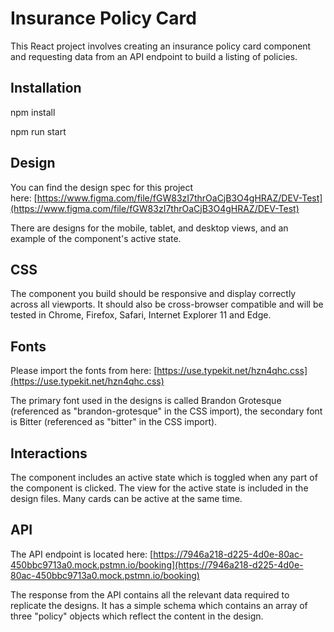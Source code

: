 # Insurance Policy Card

This React project involves creating an insurance policy card component and requesting data from an API endpoint to build a listing of policies.

## Installation

npm install

npm run start

## Design

You can find the design spec for this project here: [https://www.figma.com/file/fGW83zI7thrOaCjB3O4gHRAZ/DEV-Test](https://www.figma.com/file/fGW83zI7thrOaCjB3O4gHRAZ/DEV-Test)

There are designs for the mobile, tablet, and desktop views, and an example of the component's active state.

## CSS

The component you build should be responsive and display correctly across all viewports. It should also be cross-browser compatible and will be tested in Chrome, Firefox, Safari, Internet Explorer 11 and Edge.

## Fonts

Please import the fonts from here: [https://use.typekit.net/hzn4qhc.css](https://use.typekit.net/hzn4qhc.css)

The primary font used in the designs is called Brandon Grotesque (referenced as "brandon-grotesque" in the CSS import), the secondary font is Bitter (referenced as "bitter" in the CSS import).

## Interactions

The component includes an active state which is toggled when any part of the component is clicked. The view for the active state is included in the design files. Many cards can be active at the same time.

## API

The API endpoint is located here: [https://7946a218-d225-4d0e-80ac-450bbc9713a0.mock.pstmn.io/booking](https://7946a218-d225-4d0e-80ac-450bbc9713a0.mock.pstmn.io/booking)

The response from the API contains all the relevant data required to replicate the designs. It has a simple schema which contains an array of three "policy" objects which reflect the content in the design.
